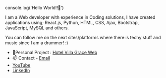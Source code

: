 console.log('Hello World!!👋')
 

I am a Web developer with experience in Coding solutions, I have created applications using; React.js, Python, HTML, CSS, Ajax, Bootstrap, JavaScript, MySQL and others. 

You can follow me on the next sites/platforms where there is techy stuff and music since I am a drummer! :)
<ul> 
<li> 👷Personal Project : <a href="https://rickpatinor.wixsite.com/hotelvillagrace)">Hotel Villa Grace Web</a></li> 
 <li> 📫 Contact - <a href="rickpatinor@gmail.com">Email</a>  </li> 
<li> <a href="https://www.youtube.com/channel/UCvx1L_--KHipWktvCwQAo7g">YouTube</a></li>
<li><a href="https://www.linkedin.com/in/ricardopatino1/">LinkedIn</a></li> 
</ul>
<!--
**Ricardo-Patino/Ricardo-Patino** is a ✨ _special_ ✨ repository because its `README.md` (this file) appears on your GitHub profile.

Here are some ideas to get you started:

- 🔭 I’m currently working on ...
- 🌱 I’m currently learning ...
- 👯 I’m looking to collaborate on ...
- 🤔 I’m looking for help with ...
- 💬 Ask me about ...
- ...
- 😄 Pronouns: ...
- ⚡ Fun fact: ...
-->
